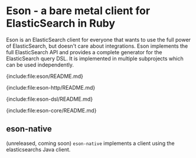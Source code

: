 # Eson - a bare metal client for ElasticSearch in Ruby

Eson is an ElasticSearch client for everyone that wants to use the full power of ElasticSearch, but doesn't care about integrations. Eson implements the full ElasticSearch API and provides a complete generator for the ElasticSearch query DSL. It is implemented in multiple subprojects which can be used independently.

{include:file:eson/README.md}

{include:file:eson-http/README.md}

{include:file:eson-dsl/README.md}

{include:file:eson-core/README.md}

## eson-native

(unreleased, coming soon) `eson-native` implements a client using the elasticsearchs Java client.